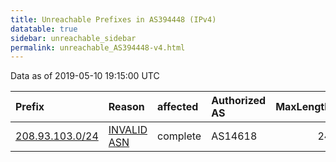 ```yaml
---
title: Unreachable Prefixes in AS394448 (IPv4)
datatable: true
sidebar: unreachable_sidebar
permalink: unreachable_AS394448-v4.html
---
```


Data as of 2019-05-10 19:15:00 UTC


<div class="datatable-begin"></div>

| Prefix                                                   | Reason                                                                                                  | affected   | Authorized AS   |   MaxLength | Anchor                           |   unreachable /24s |
|:---------------------------------------------------------|:--------------------------------------------------------------------------------------------------------|:-----------|:----------------|------------:|:---------------------------------|-------------------:|
| [208.93.103.0/24](https://stat.ripe.net/208.93.103.0/24) | [INVALID ASN](https://rpki-validator.ripe.net/announcement-preview?asn=AS394448&prefix=208.93.103.0/24) | complete   | AS14618         |          24 | [ARIN](unreachable_ARIN-v4.html) |                  1 |

<div class="datatable-end"></div>